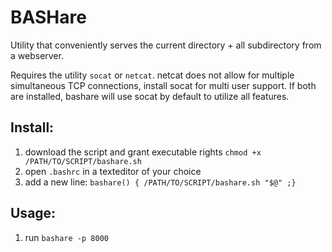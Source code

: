 BASHare
=======

Utility that conveniently serves the current directory + all subdirectory from a webserver.

Requires the utility `socat` or `netcat`. netcat does not allow for multiple simultaneous TCP connections, install socat for multi user support. If both are installed, bashare will use socat by default to utilize all features.

Install:
--------
1. download the script and grant executable rights `chmod +x /PATH/TO/SCRIPT/bashare.sh` 
2. open `.bashrc` in a texteditor of your choice
3. add a new line:  `bashare() { /PATH/TO/SCRIPT/bashare.sh "$@" ;}`

Usage:
------
1. run `bashare -p 8000`
